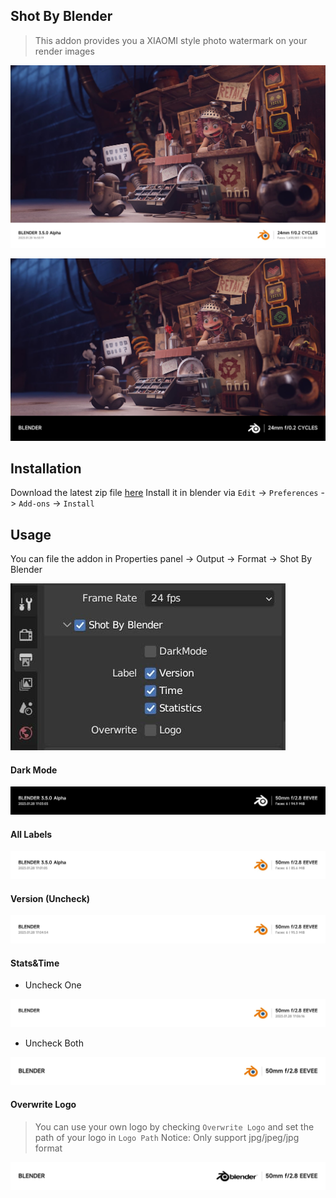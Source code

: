 ## Shot By Blender 

> This addon provides you a XIAOMI style photo watermark on your render images

![](res/readme/2.8.jpg)

![](res/readme/2.jpg)

## Installation
Download the latest zip file [here](https://github.com/atticus-lv/ShotByBlender/archive/refs/heads/master.zip)
Install it in blender via `Edit` -> `Preferences` -> `Add-ons` -> `Install`

## Usage
You can file the addon in Properties panel -> Output -> Format -> Shot By Blender

![img.jpg](./res/readme/img.jpg)

#### Dark Mode

![label](./res/readme/label_dark.jpg)

#### All Labels

![label](./res/readme/label.jpg)

#### Version (Uncheck)

![label](./res/readme/label_v.jpg)

#### Stats&Time 

+ Uncheck One

![label](./res/readme/label_1.jpg)

+ Uncheck Both

![label](./res/readme/label_2.jpg)

#### Overwrite Logo

> You can use your own logo by checking `Overwrite Logo` and set the path of your logo in `Logo Path`
> Notice: Only support jpg/jpeg/jpg format

![label](./res/readme/output_label.jpg)